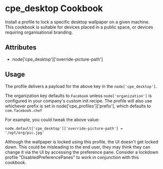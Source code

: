 cpe_desktop Cookbook
========================
Install a profile to lock a specific desktop wallpaper on a given machine. This
cookbook is suitable for devices placed in a public space, or devices requiring
organisational branding.


Attributes
----------
* node['cpe_desktop']['override-picture-path']

Usage
-----
The profile delivers a payload for the above key in the `node['cpe_desktop']`.

The organization key defaults to `Facebook` unless `node['organization']` is
configured in your company's custom init recipe. The profile will also use
whichever prefix is set in node['cpe_profiles']['prefix'], which defaults
to `com.facebook.chef`

For example, you could tweak the above value:

    node.default['cpe_desktop']['override-picture-path'] = '/opt/org/pic.jpg'

Although the wallpaper is locked using this profile, the UI doesn't get locked
down. This could be misleading to the end user, they may think they
can change it via the UI by accessing the preference pane. Consider a lockdown
profile "DisabledPreferencePanes" to work in conjunction with this cookbook.
